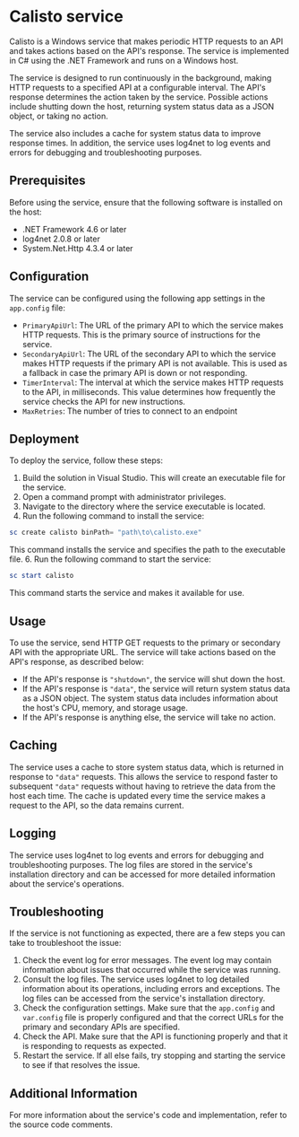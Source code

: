 # Calisto service

Calisto is a Windows service that makes periodic HTTP requests to an API and takes actions based on the API's response. The service is implemented in C# using the .NET Framework and runs on a Windows host.

The service is designed to run continuously in the background, making HTTP requests to a specified API at a configurable interval. The API's response determines the action taken by the service. Possible actions include shutting down the host, returning system status data as a JSON object, or taking no action.

The service also includes a cache for system status data to improve response times. In addition, the service uses log4net to log events and errors for debugging and troubleshooting purposes.

## Prerequisites

Before using the service, ensure that the following software is installed on the host:

-   .NET Framework 4.6 or later
-   log4net 2.0.8 or later
-   System.Net.Http 4.3.4 or later

## Configuration

The service can be configured using the following app settings in the `app.config` file:

-   `PrimaryApiUrl`: The URL of the primary API to which the service makes HTTP requests. This is the primary source of instructions for the service.
-   `SecondaryApiUrl`: The URL of the secondary API to which the service makes HTTP requests if the primary API is not available. This is used as a fallback in case the primary API is down or not responding.
-   `TimerInterval`: The interval at which the service makes HTTP requests to the API, in milliseconds. This value determines how frequently the service checks the API for new instructions.
- `MaxRetries`: The number of tries to connect to an endpoint

## Deployment

To deploy the service, follow these steps:

1.  Build the solution in Visual Studio. This will create an executable file for the service.
2.  Open a command prompt with administrator privileges.
3.  Navigate to the directory where the service executable is located.
4.  Run the following command to install the service: 
```powershell 
sc create calisto binPath= "path\to\calisto.exe"
``` 
This command installs the service and specifies the path to the executable file.
6.  Run the following command to start the service: 
```powershell 
sc start calisto 
``` 
This command starts the service and makes it available for use.

## Usage

To use the service, send HTTP GET requests to the primary or secondary API with the appropriate URL. The service will take actions based on the API's response, as described below:

-   If the API's response is `"shutdown"`, the service will shut down the host.
-   If the API's response is `"data"`, the service will return system status data as a JSON object. The system status data includes information about the host's CPU, memory, and storage usage.
-   If the API's response is anything else, the service will take no action.

## Caching

The service uses a cache to store system status data, which is returned in response to `"data"` requests. This allows the service to respond faster to subsequent `"data"` requests without having to retrieve the data from the host each time. The cache is updated every time the service makes a request to the API, so the data remains current.

## Logging

The service uses log4net to log events and errors for debugging and troubleshooting purposes. The log files are stored in the service's installation directory and can be accessed for more detailed information about the service's operations.

## Troubleshooting
If the service is not functioning as expected, there are a few steps you can take to troubleshoot the issue:

1.  Check the event log for error messages. The event log may contain information about issues that occurred while the service was running.
2.  Consult the log files. The service uses log4net to log detailed information about its operations, including errors and exceptions. The log files can be accessed from the service's installation directory.
3.  Check the configuration settings. Make sure that the `app.config` and `var.config` file is properly configured and that the correct URLs for the primary and secondary APIs are specified.
4.  Check the API. Make sure that the API is functioning properly and that it is responding to requests as expected.
5.  Restart the service. If all else fails, try stopping and starting the service to see if that resolves the issue.
## Additional Information

For more information about the service's code and implementation, refer to the source code comments.
